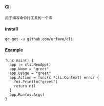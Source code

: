 #### Cli
>

    用于编写命令行工具的一个库

#### install
>

    go get -u github.com/urfave/cli

#### Example
>

    func main() {
      app := cli.NewApp()
      app.Name = "greet"
      app.Usage = "greet"
      app.Action = func(c *cli.Context) error {
        fmt.Println("greet")
        return nil
      }
      app.Run(os.Args)
    }
